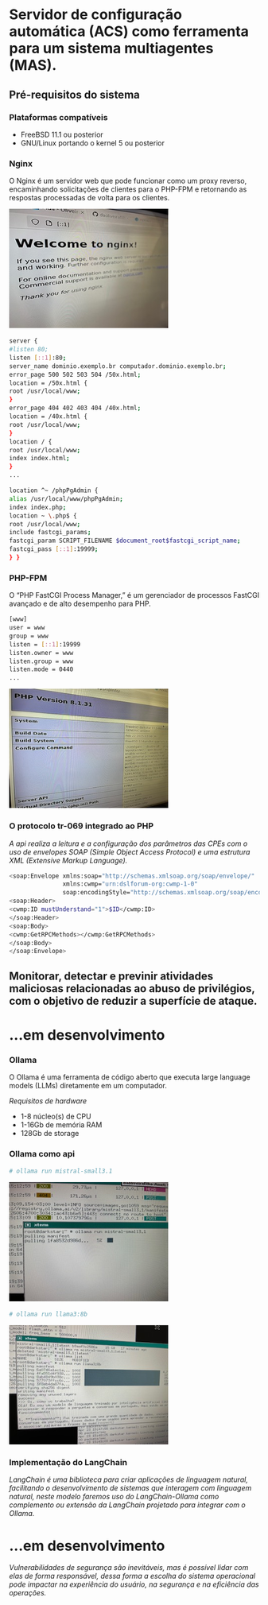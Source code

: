 <!-- ABOUT THE PROJECT -->

# Servidor de configura&ccedil;&atilde;o autom&aacute;tica (ACS) como ferramenta para um sistema multiagentes (MAS).

## Pr&eacute;-requisitos do sistema

### Plataformas compat&iacute;veis

* FreeBSD 11.1 ou posterior
* GNU/Linux portando o kernel 5 ou posterior

### Nginx

O Nginx &eacute; um servidor web que pode funcionar como um proxy reverso, encaminhando solicita&ccedil;&otilde;es de clientes para o PHP-FPM e retornando as respostas processadas de volta para os clientes.

![Image_0209](assets/images/itens/IMG_0209.jpg)

```sh
server {
#listen 80;
listen [::1]:80;
server_name dominio.exemplo.br computador.dominio.exemplo.br;
error_page 500 502 503 504 /50x.html;
location = /50x.html {
root /usr/local/www;
}
error_page 404 402 403 404 /40x.html;
location = /40x.html {
root /usr/local/www;
}
location / {
root /usr/local/www;
index index.html;
}
...
```

```sh
location ^~ /phpPgAdmin {
alias /usr/local/www/phpPgAdmin;
index index.php;
location ~ \.php$ {
root /usr/local/www;
include fastcgi_params;
fastcgi_param SCRIPT_FILENAME $document_root$fastcgi_script_name;
fastcgi_pass [::1]:19999;
} }
```

### PHP-FPM

O “PHP FastCGI Process Manager,” &eacute; um gerenciador de processos FastCGI avan&ccedil;ado e de alto desempenho para PHP.

```sh
[www]
user = www
group = www
listen = [::1]:19999
listen.owner = www
listen.group = www
listen.mode = 0440
...
```

![Image_0210](assets/images/itens/IMG_0210.jpg)

### O protocolo tr-069 integrado ao PHP

_A api realiza a leitura e a configura&ccedil;&atilde;o dos par&acirc;metros das CPEs com o uso de envelopes SOAP (Simple Object Access Protocol) e uma estrutura XML (Extensive Markup Language)._

```sh
<soap:Envelope xmlns:soap="http://schemas.xmlsoap.org/soap/envelope/"
               xmlns:cwmp="urn:dslforum-org:cwmp-1-0"
               soap:encodingStyle="http://schemas.xmlsoap.org/soap/encoding/">
<soap:Header>
<cwmp:ID mustUnderstand="1">$ID</cwmp:ID>    
</soap:Header>
<soap:Body>
<cwmp:GetRPCMethods></cwmp:GetRPCMethods>
</soap:Body>
</soap:Envelope>
```

## Monitorar, detectar e previnir atividades maliciosas relacionadas ao abuso de privil&eacute;gios, com o objetivo de reduzir a superf&iacute;cie de ataque.

# ...em desenvolvimento

### Ollama

O Ollama &eacute; uma ferramenta de c&oacute;digo aberto que executa large language models (LLMs) diretamente em um computador.

_Requisitos de hardware_

* 1-8 n&uacute;cleo(s) de CPU
* 1-16Gb de mem&oacute;ria RAM
* 128Gb de storage

### Ollama como api

```sh
# ollama run mistral-small3.1
```

![Image_0245](assets/images/itens/IMG_0245.jpg)

```sh
# ollama run llama3:8b
```

![Image_0246](assets/images/itens/IMG_0246.jpg)

### Implementa&ccedil;&atilde;o do LangChain
_LangChain &eacute; uma biblioteca para criar aplica&ccedil;&otilde;es de linguagem natural, facilitando o desenvolvimento de sistemas que interagem com linguagem natural, neste modelo faremos uso do LangChain-Ollama como complemento ou extens&atilde;o da LangChain projetado para integrar com o Ollama._

# ...em desenvolvimento

_Vulnerabilidades de seguran&ccedil;a s&atilde;o inevit&aacute;veis, mas &eacute; poss&iacute;vel lidar com elas de forma respons&aacute;vel, dessa forma a escolha do sistema operacional pode impactar na experi&ecirc;ncia do usu&aacute;rio, na seguran&ccedil;a e na efici&ecirc;ncia das opera&ccedil;&otilde;es._
